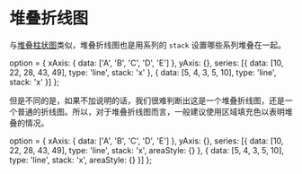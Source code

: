 # 堆叠折线图

与[堆叠柱状图](./zh/application_chart-types_bar_stacked-bar)类似，堆叠折线图也是用系列的 `stack` 设置哪些系列堆叠在一起。

<!-- embed -->
<md-live>
option = {
    xAxis: {
        data: ['A', 'B', 'C', 'D', 'E']
    },
    yAxis: {},
    series: [{
        data: [10, 22, 28, 43, 49],
        type: 'line',
        stack: 'x'
    }, {
        data: [5, 4, 3, 5, 10],
        type: 'line',
        stack: 'x'
    }]
};
</md-live>

但是不同的是，如果不加说明的话，我们很难判断出这是一个堆叠折线图，还是一个普通的折线图。所以，对于堆叠折线图而言，一般建议使用区域填充色以表明堆叠的情况。

<!-- embed -->
<md-live>
option = {
    xAxis: {
        data: ['A', 'B', 'C', 'D', 'E']
    },
    yAxis: {},
    series: [{
        data: [10, 22, 28, 43, 49],
        type: 'line',
        stack: 'x',
        areaStyle: {}
    }, {
        data: [5, 4, 3, 5, 10],
        type: 'line',
        stack: 'x',
        areaStyle: {}
    }]
};
</md-live>
